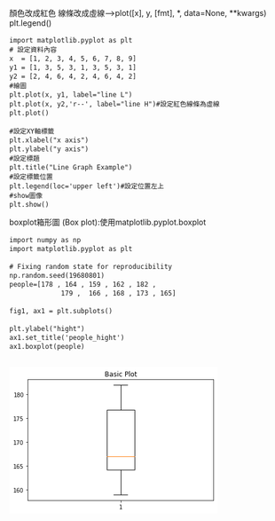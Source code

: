 
顏色改成紅色 線條改成虛線-->plot([x], y, [fmt], *, data=None, **kwargs) plt.legend()
```
import matplotlib.pyplot as plt
# 設定資料內容
x  = [1, 2, 3, 4, 5, 6, 7, 8, 9]
y1 = [1, 3, 5, 3, 1, 3, 5, 3, 1]
y2 = [2, 4, 6, 4, 2, 4, 6, 4, 2]
#繪圖
plt.plot(x, y1, label="line L")
plt.plot(x, y2,'r--', label="line H")#設定紅色線條為虛線
plt.plot()

#設定XY軸標籤
plt.xlabel("x axis")
plt.ylabel("y axis")
#設定標題
plt.title("Line Graph Example")
#設定標籤位置
plt.legend(loc='upper left')#設定位置左上
#show圖像
plt.show()
```


boxplot箱形圖 (Box plot):使用matplotlib.pyplot.boxplot

```
import numpy as np
import matplotlib.pyplot as plt

# Fixing random state for reproducibility
np.random.seed(19680801)
people=[178 , 164 , 159 , 162 , 182 , 
             179 ,  166 , 168 , 173 , 165]

fig1, ax1 = plt.subplots()

plt.ylabel("hight")
ax1.set_title('people_hight')
ax1.boxplot(people)


```

![BOXPLOT](/page/boxplot.png)
